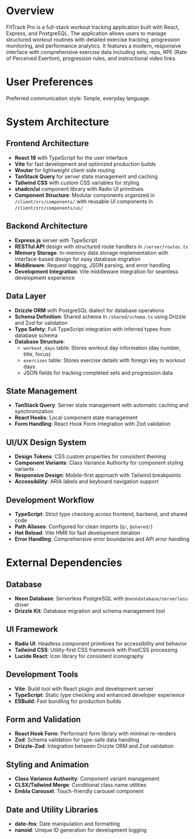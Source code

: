 # Overview

FitTrack Pro is a full-stack workout tracking application built with React, Express, and PostgreSQL. The application allows users to manage structured workout routines with detailed exercise tracking, progression monitoring, and performance analytics. It features a modern, responsive interface with comprehensive exercise data including sets, reps, RPE (Rate of Perceived Exertion), progression rules, and instructional video links.

# User Preferences

Preferred communication style: Simple, everyday language.

# System Architecture

## Frontend Architecture
- **React 18** with TypeScript for the user interface
- **Vite** for fast development and optimized production builds
- **Wouter** for lightweight client-side routing
- **TanStack Query** for server state management and caching
- **Tailwind CSS** with custom CSS variables for styling
- **shadcn/ui** component library with Radix UI primitives
- **Component Structure**: Modular components organized in `/client/src/components/` with reusable UI components in `/client/src/components/ui/`

## Backend Architecture
- **Express.js** server with TypeScript
- **RESTful API** design with structured route handlers in `/server/routes.ts`
- **Memory Storage**: In-memory data storage implementation with interface-based design for easy database migration
- **Middleware**: Request logging, JSON parsing, and error handling
- **Development Integration**: Vite middleware integration for seamless development experience

## Data Layer
- **Drizzle ORM** with PostgreSQL dialect for database operations
- **Schema Definition**: Shared schema in `/shared/schema.ts` using Drizzle and Zod for validation
- **Type Safety**: Full TypeScript integration with inferred types from database schema
- **Database Structure**:
  - `workout_days` table: Stores workout day information (day number, title, focus)
  - `exercises` table: Stores exercise details with foreign key to workout days
  - JSON fields for tracking completed sets and progression data

## State Management
- **TanStack Query**: Server state management with automatic caching and synchronization
- **React Hooks**: Local component state management
- **Form Handling**: React Hook Form integration with Zod validation

## UI/UX Design System
- **Design Tokens**: CSS custom properties for consistent theming
- **Component Variants**: Class Variance Authority for component styling variants
- **Responsive Design**: Mobile-first approach with Tailwind breakpoints
- **Accessibility**: ARIA labels and keyboard navigation support

## Development Workflow
- **TypeScript**: Strict type checking across frontend, backend, and shared code
- **Path Aliases**: Configured for clean imports (`@/`, `@shared/`)
- **Hot Reload**: Vite HMR for fast development iteration
- **Error Handling**: Comprehensive error boundaries and API error handling

# External Dependencies

## Database
- **Neon Database**: Serverless PostgreSQL with `@neondatabase/serverless` driver
- **Drizzle Kit**: Database migration and schema management tool

## UI Framework
- **Radix UI**: Headless component primitives for accessibility and behavior
- **Tailwind CSS**: Utility-first CSS framework with PostCSS processing
- **Lucide React**: Icon library for consistent iconography

## Development Tools
- **Vite**: Build tool with React plugin and development server
- **TypeScript**: Static type checking and enhanced developer experience
- **ESBuild**: Fast bundling for production builds

## Form and Validation
- **React Hook Form**: Performant form library with minimal re-renders
- **Zod**: Schema validation for type-safe data handling
- **Drizzle-Zod**: Integration between Drizzle ORM and Zod validation

## Styling and Animation
- **Class Variance Authority**: Component variant management
- **CLSX/Tailwind Merge**: Conditional class name utilities
- **Embla Carousel**: Touch-friendly carousel component

## Date and Utility Libraries
- **date-fns**: Date manipulation and formatting
- **nanoid**: Unique ID generation for development logging